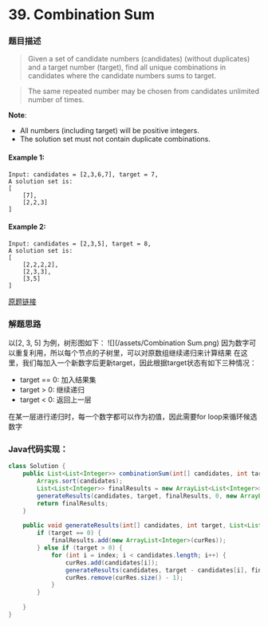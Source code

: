 # 39. Combination Sum

### 题目描述

>Given a set of candidate numbers (candidates) (without duplicates) and a target number (target), find all unique combinations in candidates where the candidate numbers sums to target.

>The same repeated number may be chosen from candidates unlimited number of times.

**Note**:
- All numbers (including target) will be positive integers.
- The solution set must not contain duplicate combinations.

#### Example 1:
    Input: candidates = [2,3,6,7], target = 7,
    A solution set is:
    [
        [7],
        [2,2,3]
    ]

#### Example 2:
    Input: candidates = [2,3,5], target = 8,
    A solution set is:
    [
        [2,2,2,2],
        [2,3,3],
        [3,5]
    ]    
[原题链接](https://leetcode.com/problems/combination-sum/)

### 解题思路

以[2, 3, 5] 为例，树形图如下：
![](/assets/Combination Sum.png)
因为数字可以重复利用，所以每个节点的子树里，可以对原数组继续递归来计算结果
在这里，我们每加入一个新数字后更新target，因此根据target状态有如下三种情况：
- target == 0: 加入结果集
- target > 0: 继续递归
- target < 0: 返回上一层

在某一层进行递归时，每一个数字都可以作为初值，因此需要for loop来循环候选数字

### Java代码实现：

```java
class Solution {
    public List<List<Integer>> combinationSum(int[] candidates, int target) {
        Arrays.sort(candidates);
        List<List<Integer>> finalResults = new ArrayList<List<Integer>>();
        generateResults(candidates, target, finalResults, 0, new ArrayList<Integer>());
        return finalResults;
    }
    
    public void generateResults(int[] candidates, int target, List<List<Integer>> finalResults, int index, List<Integer> curRes) {
        if (target == 0) {
            finalResults.add(new ArrayList<Integer>(curRes));
        } else if (target > 0) {
            for (int i = index; i < candidates.length; i++) {
                curRes.add(candidates[i]);
                generateResults(candidates, target - candidates[i], finalResults, i, curRes); // not i + 1 because we can reuse same elements
                curRes.remove(curRes.size() - 1);
            }
        }
        
    }
}
```


